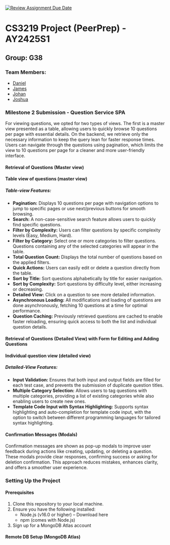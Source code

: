 [![Review Assignment Due Date](https://classroom.github.com/assets/deadline-readme-button-22041afd0340ce965d47ae6ef1cefeee28c7c493a6346c4f15d667ab976d596c.svg)](https://classroom.github.com/a/bzPrOe11)
# CS3219 Project (PeerPrep) - AY2425S1
## Group: G38

### Team Members:
- [Daniel](https://github.com/dloh2236)
- [James](https://github.com/jayllo-c)
- [Johan](https://github.com/delishad21)
- [Joshua](https://github.com/dloh2236)

### Milestone 2 Submission - Question Service SPA

For viewing questions, we opted for two types of views. The first is a master view presented as a table, allowing users to quickly browse 10 questions per page with essential details. On the backend, we retrieve only the necessary information to keep the query lean for faster response times. Users can navigate through the questions using pagination, which limits the view to 10 questions per page for a cleaner and more user-friendly interface.


#### Retrieval of Questions (Master view)


#### Table view of questions (master view)

##### Table-view Features:

- **Pagination:** Displays 10 questions per page with navigation options to jump to specific pages or use next/previous buttons for smooth browsing.
- **Search:** A non-case-sensitive search feature allows users to quickly find specific questions.
- **Filter by Complexity:** Users can filter questions by specific complexity levels (Easy, Medium, Hard).
- **Filter by Category:** Select one or more categories to filter questions. Questions containing any of the selected categories will appear in the table.
- **Total Question Count:** Displays the total number of questions based on the applied filters.
- **Quick Actions:** Users can easily edit or delete a question directly from the table.
- **Sort by Title:** Sort questions alphabetically by title for easier navigation.
- **Sort by Complexity:** Sort questions by difficulty level, either increasing or decreasing.
- **Detailed View:** Click on a question to see more detailed information.
- **Asynchronous Loading:** All modifications and loading of questions are done asynchronously, fetching 10 questions at a time for optimal performance.
- **Question Caching:** Previously retrieved questions are cached to enable faster reloading, ensuring quick access to both the list and individual question details.

#### Retrieval of Questions (Detailed View) with Form for Editing and Adding Questions

#### Individual question view (detailed view)

##### Detailed-View Features:

- **Input Validation:** Ensures that both input and output fields are filled for each test case, and prevents the submission of duplicate question titles.
- **Multiple Category Selection:** Allows users to tag questions with multiple categories, providing a list of existing categories while also enabling users to create new ones.
- **Template Code Input with Syntax Highlighting:** Supports syntax highlighting and auto-completion for template code input, with the option to switch between different programming languages for tailored syntax highlighting.

#### Confirmation Messages (Modals)

Confirmation messages are shown as pop-up modals to improve user feedback during actions like creating, updating, or deleting a question. These modals provide clear responses, confirming success or asking for deletion confirmation. This approach reduces mistakes, enhances clarity, and offers a smoother user experience.


### Setting Up the Project

#### Prerequisites

1. Clone this repository to your local machine.
2. Ensure you have the following installed:
   - Node.js (v16.0 or higher) – Download here
   - npm (comes with Node.js)
3. Sign up for a MongoDB Atlas account

#### Remote DB Setup (MongoDB Atlas)



